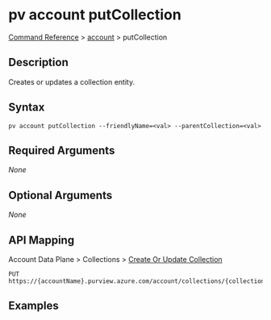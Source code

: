 # pv account putCollection
[Command Reference](../../../README.md#command-reference) > [account](./main.md) > putCollection

## Description
Creates or updates a collection entity.

## Syntax
```
pv account putCollection --friendlyName=<val> --parentCollection=<val>
```

## Required Arguments
*None*

## Optional Arguments
*None*

## API Mapping
Account Data Plane > Collections > [Create Or Update Collection](https://docs.microsoft.com/en-us/rest/api/purview/accountdataplane/collections/create-or-update-collection)
```
PUT https://{accountName}.purview.azure.com/account/collections/{collectionName}
```

## Examples
```powershell

```